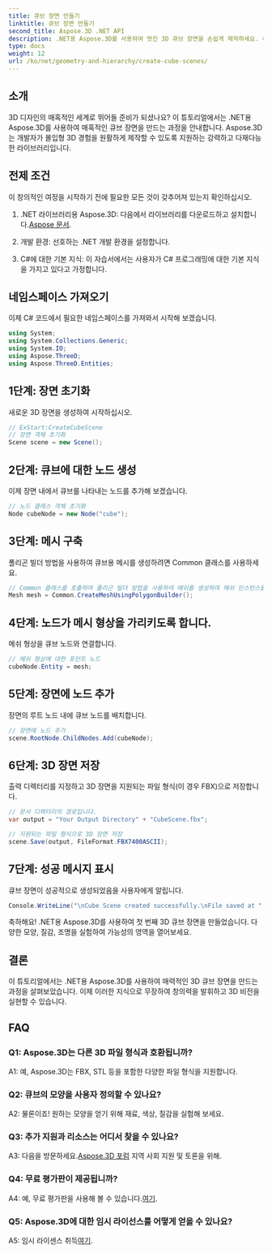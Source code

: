 ```yaml
---
title: 큐브 장면 만들기
linktitle: 큐브 장면 만들기
second_title: Aspose.3D .NET API
description: .NET용 Aspose.3D를 사용하여 멋진 3D 큐브 장면을 손쉽게 제작하세요. 라이브러리를 다운로드하고 단계별 가이드를 따라 실행해 보세요.
type: docs
weight: 12
url: /ko/net/geometry-and-hierarchy/create-cube-scenes/
---
```

## 소개

3D 디자인의 매혹적인 세계로 뛰어들 준비가 되셨나요? 이 튜토리얼에서는 .NET용 Aspose.3D를 사용하여 매혹적인 큐브 장면을 만드는 과정을 안내합니다. Aspose.3D는 개발자가 몰입형 3D 경험을 원활하게 제작할 수 있도록 지원하는 강력하고 다재다능한 라이브러리입니다.

## 전제 조건

이 창의적인 여정을 시작하기 전에 필요한 모든 것이 갖추어져 있는지 확인하십시오.

1.  .NET 라이브러리용 Aspose.3D: 다음에서 라이브러리를 다운로드하고 설치합니다.[Aspose 문서](https://reference.aspose.com/3d/net/).

2. 개발 환경: 선호하는 .NET 개발 환경을 설정합니다.

3. C#에 대한 기본 지식: 이 자습서에서는 사용자가 C# 프로그래밍에 대한 기본 지식을 가지고 있다고 가정합니다.

## 네임스페이스 가져오기

이제 C# 코드에서 필요한 네임스페이스를 가져와서 시작해 보겠습니다.

```csharp
using System;
using System.Collections.Generic;
using System.IO;
using Aspose.ThreeD;
using Aspose.ThreeD.Entities;
```

## 1단계: 장면 초기화

새로운 3D 장면을 생성하여 시작하십시오.

```csharp
// ExStart:CreateCubeScene
// 장면 객체 초기화
Scene scene = new Scene();
```

## 2단계: 큐브에 대한 노드 생성

이제 장면 내에서 큐브를 나타내는 노드를 추가해 보겠습니다.

```csharp
// 노드 클래스 객체 초기화
Node cubeNode = new Node("cube");
```

## 3단계: 메시 구축

폴리곤 빌더 방법을 사용하여 큐브용 메시를 생성하려면 Common 클래스를 사용하세요.

```csharp
// Common 클래스를 호출하여 폴리곤 빌더 방법을 사용하여 메쉬를 생성하여 메쉬 인스턴스를 설정합니다.
Mesh mesh = Common.CreateMeshUsingPolygonBuilder();
```

## 4단계: 노드가 메시 형상을 가리키도록 합니다.

메쉬 형상을 큐브 노드와 연결합니다.

```csharp
// 메쉬 형상에 대한 포인트 노드
cubeNode.Entity = mesh;
```

## 5단계: 장면에 노드 추가

장면의 루트 노드 내에 큐브 노드를 배치합니다.

```csharp
// 장면에 노드 추가
scene.RootNode.ChildNodes.Add(cubeNode);
```

## 6단계: 3D 장면 저장

출력 디렉터리를 지정하고 3D 장면을 지원되는 파일 형식(이 경우 FBX)으로 저장합니다.

```csharp
// 문서 디렉터리의 경로입니다.
var output = "Your Output Directory" + "CubeScene.fbx";

// 지원되는 파일 형식으로 3D 장면 저장
scene.Save(output, FileFormat.FBX7400ASCII);
```

## 7단계: 성공 메시지 표시

큐브 장면이 성공적으로 생성되었음을 사용자에게 알립니다.

```csharp
Console.WriteLine("\nCube Scene created successfully.\nFile saved at " + output);
```

축하해요! .NET용 Aspose.3D를 사용하여 첫 번째 3D 큐브 장면을 만들었습니다. 다양한 모양, 질감, 조명을 실험하여 가능성의 영역을 열어보세요.

## 결론

이 튜토리얼에서는 .NET용 Aspose.3D를 사용하여 매력적인 3D 큐브 장면을 만드는 과정을 살펴보았습니다. 이제 이러한 지식으로 무장하여 창의력을 발휘하고 3D 비전을 실현할 수 있습니다.

## FAQ

### Q1: Aspose.3D는 다른 3D 파일 형식과 호환됩니까?

A1: 예, Aspose.3D는 FBX, STL 등을 포함한 다양한 파일 형식을 지원합니다.

### Q2: 큐브의 모양을 사용자 정의할 수 있나요?

A2: 물론이죠! 원하는 모양을 얻기 위해 재료, 색상, 질감을 실험해 보세요.

### Q3: 추가 지원과 리소스는 어디서 찾을 수 있나요?

 A3: 다음을 방문하세요.[Aspose.3D 포럼](https://forum.aspose.com/c/3d/18) 지역 사회 지원 및 토론을 위해.

### Q4: 무료 평가판이 제공됩니까?

 A4: 예, 무료 평가판을 사용해 볼 수 있습니다.[여기](https://releases.aspose.com/).

### Q5: Aspose.3D에 대한 임시 라이선스를 어떻게 얻을 수 있나요?

 A5: 임시 라이센스 취득[여기](https://purchase.aspose.com/temporary-license/).